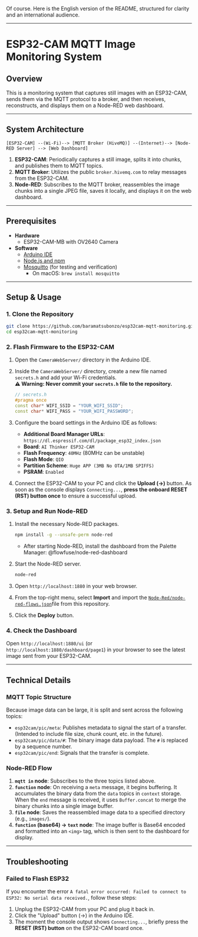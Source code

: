 Of course. Here is the English version of the README, structured for clarity and an international audience.

-----

# ESP32-CAM MQTT Image Monitoring System

## Overview

This is a monitoring system that captures still images with an ESP32-CAM, sends them via the MQTT protocol to a broker, and then receives, reconstructs, and displays them on a Node-RED web dashboard.

-----

## System Architecture

```
[ESP32-CAM] --(Wi-Fi)--> [MQTT Broker (HiveMQ)] --(Internet)--> [Node-RED Server] --> [Web Dashboard]
```

1.  **ESP32-CAM**: Periodically captures a still image, splits it into chunks, and publishes them to MQTT topics.
2.  **MQTT Broker**: Utilizes the public `broker.hivemq.com` to relay messages from the ESP32-CAM.
3.  **Node-RED**: Subscribes to the MQTT broker, reassembles the image chunks into a single JPEG file, saves it locally, and displays it on the web dashboard.

-----

## Prerequisites

  * **Hardware**
      * ESP32-CAM-MB with OV2640 Camera
  * **Software**
      * [Arduino IDE](https://www.arduino.cc/en/software)
      * [Node.js and npm](https://nodejs.org/en/)
      * [Mosquitto](https://mosquitto.org/download/) (for testing and verification)
          * On macOS: `brew install mosquitto`

-----

## Setup & Usage

### 1\. Clone the Repository

```bash
git clone https://github.com/baramatsubonzo/esp32cam-mqtt-monitoring.git
cd esp32cam-mqtt-monitoring
```

### 2\. Flash Firmware to the ESP32-CAM

1.  Open the `CameraWebServer/` directory in the Arduino IDE.

2.  Inside the `CameraWebServer/` directory, create a new file named `secrets.h` and add your Wi-Fi credentials.<br>
**⚠️ Warning: Never commit your `secrets.h` file to the repository.**

    ```cpp
    // secrets.h
    #pragma once
    const char* WIFI_SSID = "YOUR_WIFI_SSID";
    const char* WIFI_PASS = "YOUR_WIFI_PASSWORD";
    ```

3.  Configure the board settings in the Arduino IDE as follows:

      * **Additional Board Manager URLs**: `https://dl.espressif.com/dl/package_esp32_index.json`
      * **Board**: `AI Thinker ESP32-CAM`
      * **Flash Frequency**: `40MHz` (80MHz can be unstable)
      * **Flash Mode**: `QIO`
      * **Partition Scheme**: `Huge APP (3MB No OTA/1MB SPIFFS)`
      * **PSRAM**: `Enabled`

4.  Connect the ESP32-CAM to your PC and click the **Upload (→)** button. As soon as the console displays `Connecting...`, **press the onboard RESET (RST) button once** to ensure a successful upload.

### 3\. Setup and Run Node-RED

1.  Install the necessary Node-RED packages.

    ```bash
    npm install -g --unsafe-perm node-red
    ```
    * After starting Node-RED, install the dashboard from the Palette Manager: @flowfuse/node-red-dashboard

2.  Start the Node-RED server.

    ```bash
    node-red
    ```

3.  Open `http://localhost:1880` in your web browser.

4.  From the top-right menu, select **Import** and import the [`Node-Red/node-red-flows.json`](https://github.com/baramatsubonzo/esp32cam-mqtt-monitoring/blob/master/Node-Red/node-red-flows.json)file from this repository.

5.  Click the **Deploy** button.

### 4\. Check the Dashboard

Open `http://localhost:1880/ui` (or `http://localhost:1880/dashboard/page1`) in your browser to see the latest image sent from your ESP32-CAM.

-----

## Technical Details

### MQTT Topic Structure

Because image data can be large, it is split and sent across the following topics:

  * `esp32cam/pic/meta`: Publishes metadata to signal the start of a transfer. (Intended to include file size, chunk count, etc. in the future).
  * `esp32cam/pic/data/#`: The binary image data payload. The `#` is replaced by a sequence number.
  * `esp32cam/pic/end`: Signals that the transfer is complete.

### Node-RED Flow

1.  **`mqtt in` node**: Subscribes to the three topics listed above.
2.  **`function` node**: On receiving a `meta` message, it begins buffering. It accumulates the binary data from the `data` topics in `context` storage. When the `end` message is received, it uses `Buffer.concat` to merge the binary chunks into a single image buffer.
3.  **`file` node**: Saves the reassembled image data to a specified directory (e.g., `images/`).
4.  **`function` (base64) → `text` node**: The image buffer is Base64 encoded and formatted into an `<img>` tag, which is then sent to the dashboard for display.

-----

## Troubleshooting

### Failed to Flash ESP32

If you encounter the error `A fatal error occurred: Failed to connect to ESP32: No serial data received.`, follow these steps:

1.  Unplug the ESP32-CAM from your PC and plug it back in.
2.  Click the "Upload" button (→) in the Arduino IDE.
3.  The moment the console output shows `Connecting...`, briefly press the **RESET (RST) button** on the ESP32-CAM board once.
